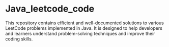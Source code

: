 # Java_leetcode_code
This repository contains efficient and well-documented solutions to various LeetCode problems implemented in Java. It is designed to help developers and learners understand problem-solving techniques and improve their coding skills.
